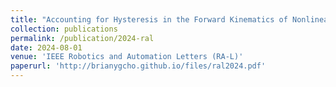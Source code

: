 ```yaml
---
title: "Accounting for Hysteresis in the Forward Kinematics of Nonlinearly-Routed Tendon-Driven Continuum Robots via a Learned Deep Decoder Network"
collection: publications
permalink: /publication/2024-ral
date: 2024-08-01
venue: 'IEEE Robotics and Automation Letters (RA-L)'
paperurl: 'http://brianygcho.github.io/files/ral2024.pdf'
---
```

